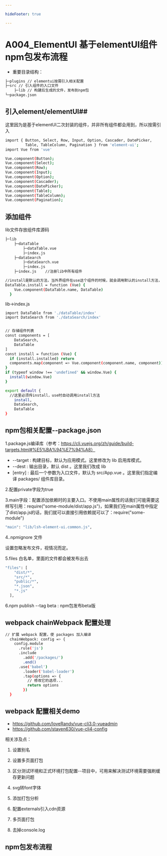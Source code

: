 ```yaml
---

hideFooter: true

---
```

# A004_ElementUI 基于elementUI组件npm包发布流程 #

- 重要目录结构：

```bash
├─plugins // elementui按需引入相关配置
├─src // 引入组件的入口文件
    ├─lib // 构建后生成的文件，发布到npm包
└─package.json

```
## 引入element/elementUI##

这里因为是基于elementUI二次封装的组件，并非所有组件都会用到，所以按需引入

```bash
import { Button, Select, Row, Input, Option, Cascader, DatePicker, 
         Table, TableColumn, Pagination } from 'element-ui';
import Vue from 'vue'

Vue.component(Button);
Vue.component(Select);
Vue.component(Row);
Vue.component(Input);
Vue.component(Option);
Vue.component(Cascader);
Vue.component(DatePicker);
Vue.component(Table);
Vue.component(TableColumn);
Vue.component(Pagination);
```

## 添加组件 ##

lib文件存放组件库源码

```bash
├─lib
    ├─dataTable
        ├─dataTable.vue
        ├─index.js
    ├─dataSearch
        ├─dataSearch.vue
        ├─index.js
    ├─index.js    //注册lib中所有组件

//install是默认的方法，当外界组件在use这个组件的时候，就会调用默认的install方法，同时传vue这个类的参数
DataTable.install = function (Vue) {
    Vue.component(DataTable.name, DataTable)
  }
```

lib->index.js

```bash
import DataTable from './dataTable/index'
import DataSearch from './dataSearch/index'


// 存储组件列表
const components = [
    DataSearch,
    DataTable
]
const install = function (Vue) {
  if (install.installed) return
  components.map(component => Vue.component(component.name, component))
}
if (typeof window !== 'undefined' && window.Vue) {
  install(window.Vue)
}

export default {
  //这里必须传install，use时自动调用install方法
    install,
    DataSearch,
    DataTable
}
```

## npm包相关配置--package.json ##

1.package.js编译库（参考：https://cli.vuejs.org/zh/guide/build-targets.html#%E5%BA%94%E7%94%A8）

  - --target : 构建目标，默认为应用模式。这里修改为 lib 启用库模式。
  - --dest : 输出目录，默认 dist 。这里我们改成 lib
  - [entry] : 最后一个参数为入口文件，默认为 src/App.vue 。这里我们指定编译 packages/ 组件库目录。

2.配置private字段为true

3.main字段：配置添加依赖时的主要入口。不使用main属性的话我们可能需要这样写引用：require("some-module/dist/app.js")，如果我们在main属性中指定了dist/app.js的话，我们就可以直接引用依赖就可以了：require("some-module")

```bash
"main": "lib/lsh-element-ui.common.js",
```
4..npmignore 文件

设置忽略发布文件，视情况而定。

5.files 白名单，里面的文件都会被发布出去
```bash
"files": [
    "dist/*",
    "src/*",
    "public/*",
    "*.json",
    "*.js"
  ],
```

6.npm publish --tag beta : npm包发布beta版

## webpack chainWebpack 配置处理 ##

```bash
// 扩展 webpack 配置，使 packages 加入编译
  chainWebpack: config => {
    config.module
      .rule('js')
      .include
        .add('/packages/')
        .end()
      .use('babel')
        .loader('babel-loader')
        .tap(options => {
          // 修改它的选项...
          return options
        })
  }

```

## webpack 配置相关demo ##

- https://github.com/loveRandy/vue-cli3.0-vueadmin 
- https://github.com/staven630/vue-cli4-config

相关涉及点：

1. 设置别名

2. 设置多页面打包

3. 区分测试环境和正式环境打包配置--项目中，可用来解决测试环境需要强刷缓存更新问题

4. svg转font字体

5. 添加打包分析

6. 配置externals引入cdn资源

7. 多页面打包

8. 去掉console.log

## npm包发布流程 ##



